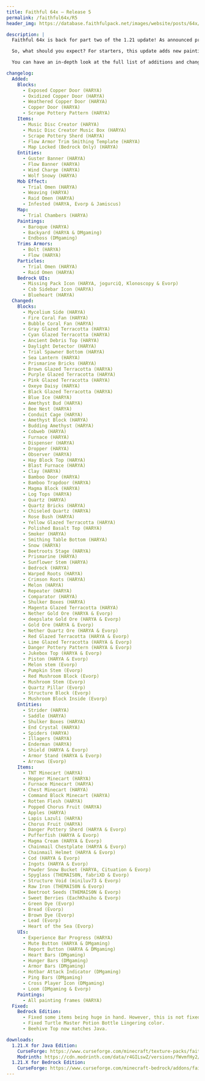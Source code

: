 ```yaml
---
title: Faithful 64x – Release 5
permalink: /faithful64x/R5
header_img: https://database.faithfulpack.net/images/website/posts/64x/R5.jpg

description: |
  Faithful 64x is back for part two of the 1.21 update! As announced previously, this update focuses on more Tricky Trials features as well as additional texture quality improvements across your Minecraft world!

  So, what should you expect? For starters, this update adds new paintings, copper doors, music discs, and armor trim patterns. Many older textures have been revamped as well, including the magma block, prismarine, and glazed terracotta blocks.

  You can have an in-depth look at the full list of additions and changes across Java and Bedrock edition here:

changelog:
  Added:
    Blocks:
      - Exposed Copper Door (HARYA)
      - Oxidized Copper Door (HARYA)
      - Weathered Copper Door (HARYA)
      - Copper Door (HARYA)
      - Scrape Pottery Pattern (HARYA)
    Items:
      - Music Disc Creator (HARYA)
      - Music Disc Creator Music Box (HARYA)
      - Scrape Pottery Sherd (HARYA)
      - Flow Armor Trim Smithing Template (HARYA)
      - Map Locked (Bedrock Only) (HARYA)
    Entities:
      - Guster Banner (HARYA)
      - Flow Banner (HARYA)
      - Wind Charge (HARYA)
      - Wolf Snowy (HARYA)
    Mob Effect:
      - Trial Omen (HARYA)
      - Weaving (HARYA)
      - Raid Omen (HARYA)
      - Infested (HARYA, Evorp & Jamiscus)
    Map:
      - Trial Chambers (HARYA)
    Paintings:
      - Baroque (HARYA)
      - Backyard (HARYA & DMgaming)
      - Endboss (DMgaming)
    Trims Armors:
      - Bolt (HARYA)
      - Flow (HARYA)
    Particles:
      - Trial Omen (HARYA)
      - Raid Omen (HARYA)
    Bedrock UIs:
      - Missing Pack Icon (HARYA, jogurciQ, Klonoscopy & Evorp)
      - Csb Sidebar Icon (HARYA)
      - Blueheart (HARYA)
  Changed:
    Blocks:
      - Mycelium Side (HARYA)
      - Fire Coral Fan (HARYA)
      - Bubble Coral Fan (HARYA)
      - Gray Glazed Terracotta (HARYA)
      - Cyan Glazed Terracotta (HARYA)
      - Ancient Debris Top (HARYA)
      - Daylight Detector (HARYA)
      - Trial Spawner Bottom (HARYA)
      - Sea Lantern (HARYA)
      - Prismarine Bricks (HARYA)
      - Brown Glazed Terracotta (HARYA)
      - Purple Glazed Terracotta (HARYA)
      - Pink Glazed Terracotta (HARYA)
      - Oxeye Daisy (HARYA)
      - Black Glazed Terracotta (HARYA)
      - Blue Ice (HARYA)
      - Amethyst Bud (HARYA)
      - Bee Nest (HARYA)
      - Conduit Cage (HARYA)
      - Amethyst Block (HARYA)
      - Budding Amethyst (HARYA)
      - Cobweb (HARYA)
      - Furnace (HARYA)
      - Dispenser (HARYA)
      - Dropper (HARYA)
      - Observer (HARYA)
      - Hay Block Top (HARYA)
      - Blast Furnace (HARYA)
      - Clay (HARYA)
      - Bamboo Door (HARYA)
      - Bamboo Trapdoor (HARYA)
      - Magma Block (HARYA)
      - Log Tops (HARYA)
      - Quartz (HARYA)
      - Quartz Bricks (HARYA)
      - Chiseled Quartz (HARYA)
      - Rose Bush (HARYA)
      - Yellow Glazed Terracotta (HARYA)
      - Polished Basalt Top (HARYA)
      - Smoker (HARYA)
      - Smithing Table Bottom (HARYA)
      - Snow (HARYA)
      - Beetroots Stage (HARYA)
      - Prismarine (HARYA)
      - Sunflower Stem (HARYA)
      - Bedrock (HARYA)
      - Warped Roots (HARYA)
      - Crimson Roots (HARYA)
      - Melon (HARYA)
      - Repeater (HARYA)
      - Comparator (HARYA)
      - Shulker Boxes (HARYA)
      - Magenta Glazed Terracotta (HARYA)
      - Nether Gold Ore (HARYA & Evorp)
      - deepslate Gold Ore (HARYA & Evorp)
      - Gold Ore (HARYA & Evorp)
      - Nether Quartz Ore (HARYA & Evorp)
      - Red Glazed Terracotta (HARYA & Evorp)
      - Lime Glazed Terracotta (HARYA & Evorp)
      - Danger Pottery Pattern (HARYA & Evorp)
      - Jukebox Top (HARYA & Evorp)
      - Piston (HARYA & Evorp)
      - Melon stem (Evorp)
      - Pumpkin Stem (Evorp)
      - Red Mushroom Block (Evorp)
      - Mushroom Stem (Evorp)
      - Quartz Pillar (Evorp)
      - Structure Block (Evorp)
      - Mushroom Block Inside (Evorp)
    Entities:
      - Strider (HARYA)
      - Saddle (HARYA)
      - Shulker Boxes (HARYA)
      - End Crystal (HARYA)
      - Spiders (HARYA)
      - Illagers (HARYA)
      - Enderman (HARYA)
      - Shield (HARYA & Evorp)
      - Armor Stand (HARYA & Evorp)
      - Arrows (Evorp)
    Items:
      - TNT Minecart (HARYA)
      - Hopper Minecart (HARYA)
      - Furnace Minecart (HARYA)
      - Chest Minecart (HARYA)
      - Command Block Minecart (HARYA)
      - Rotten Flesh (HARYA)
      - Popped Chorus Fruit (HARYA)
      - Apples (HARYA)
      - Lapis Lazuli (HARYA)
      - Chorus Fruit (HARYA)
      - Danger Pottery Sherd (HARYA & Evorp)
      - Pufferfish (HARYA & Evorp)
      - Magma Cream (HARYA & Evorp)
      - Chainmail Chestplate (HARYA & Evorp)
      - Chainmail Helmet (HARYA & Evorp)
      - Cod (HARYA & Evorp)
      - Ingots (HARYA & Evorp)
      - Powder Snow Bucket (HARYA, Cituation & Evorp)
      - Spyglass (THEMAIS0N, fabriXD & Evorp)
      - Structure Void (miniluv73 & Evorp)
      - Raw Iron (THEMAIS0N & Evorp)
      - Beetroot Seeds (THEMAIS0N & Evorp)
      - Sweet Berries (EachKhaiho & Evorp)
      - Green Dye (Evorp)
      - Bread (Evorp)
      - Brown Dye (Evorp)
      - Lead (Evorp)
      - Heart of the Sea (Evorp)
    UIs:
      - Experience Bar Progress (HARYA)
      - Mute Button (HARYA & DMgaming)
      - Report Button (HARYA & DMgaming)
      - Heart Bars (DMgaming)
      - Hunger Bars (DMgaming)
      - Armor Bars (DMgaming)
      - Hotbar Attack Indicator (DMgaming)
      - Ping Bars (DMgaming)
      - Cross Player Icon (DMgaming)
      - Loom (DMgaming & Evorp)
    Paintings:
      - All painting frames (HARYA)
  Fixed:
    Bedrock Edition:
      - Fixed some items being huge in hand. However, this is not fixed for Wolf Armor, Arrows & Snowball.
      - Fixed Turtle Master Potion Bottle Lingering color.
      - Beehive Top now matches Java.

downloads:
  1.21.X for Java Edition:
    CurseForge: https://www.curseforge.com/minecraft/texture-packs/faithful-64x/download/5501606
    Modrinth: https://cdn.modrinth.com/data/r4GILswZ/versions/fWvmfHy2/Faithful%2064x%20-%20Release%205.zip
  1.21.X for Bedrock Edition:
    CurseForge: https://www.curseforge.com/minecraft-bedrock/addons/faithful-64x-bedrock/download/5501616
---
```

